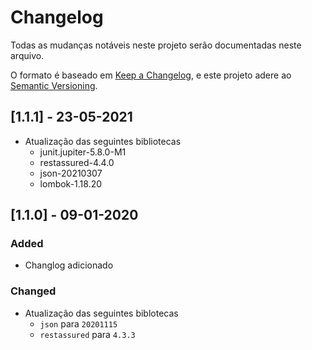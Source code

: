 # Changelog
Todas as mudanças notáveis neste projeto serão documentadas neste arquivo.

O formato é baseado em [Keep a Changelog](https://keepachangelog.com/en/1.0.0/),
e este projeto adere ao [Semantic Versioning](https://semver.org/spec/v2.0.0.html).

## [1.1.1] - 23-05-2021
- Atualização das seguintes bibliotecas
   - junit.jupiter-5.8.0-M1
   - restassured-4.4.0
   - json-20210307
   - lombok-1.18.20

## [1.1.0] - 09-01-2020

### Added
- Changlog adicionado

### Changed
- Atualização das seguintes biblotecas
   - `json` para `20201115`
   - `restassured` para `4.3.3`